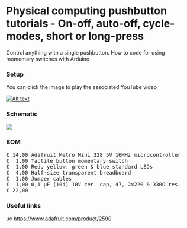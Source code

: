 # Physical computing pushbutton tutorials - On-off, auto-off, cycle-modes, short or long-press

Control anything with a single pushbutton. How to code for using momentary switches with Arduino

### Setup

You can click the image to play the associated YouTube video

[![Alt text](Assets/#######.jpg)](https://www.youtube.com/watch?v=#######)

### Schematic

![](Assets/#######.png)

### BOM

<pre>
€ 14,00 Adafruit Metro Mini 328 5V 16MHz microcontroller
€  1,00 Tactile button momentary switch
€  1,00 Red, yellow, green & blue standard LEDs
€  4,00 Half-size transparent breadboard
€  1,00 Jumper cables
€  1,00 0,1 µF (104) 10V cer. cap, 47, 2x220 & 330Ω res.
€ 22,00
</pre>  

### Useful links  

μc https://www.adafruit.com/product/2590  
